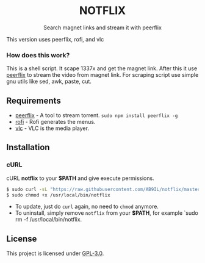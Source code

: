 <h1 align="center">NOTFLIX</h1>
<p align="center">Search magnet links and stream it with peerflix</p>

<p>This version uses peerflix, rofi, and vlc</p>

### How does this work?

This is a shell script. It scape 1337x and get the magnet link.
After this it use [peerflix](https://github.com/mafintosh/peerflix) to stream the video from magnet link.
For scraping script use simple gnu utils like sed, awk, paste, cut.

## Requirements

* [peerflix](https://github.com/mafintosh/peerflix) - A tool to stream torrent. `sudo npm install peerflix -g`
* [rofi](https://github.com/davatorium/rofi) - Rofi generates the menus.
* [vlc](https://www.videolan.org/vlc/) - VLC is the media player.

## Installation

### cURL
cURL **notflix** to your **$PATH** and give execute permissions.

```sh
$ sudo curl -sL "https://raw.githubusercontent.com/AB9IL/notflix/master/notflix" -o /usr/local/bin/notflix
$ sudo chmod +x /usr/local/bin/notflix
```
- To update, just do `curl` again, no need to `chmod` anymore.
- To uninstall, simply remove `notflix` from your **$PATH**, for example `sudo rm -f /usr/local/bin/notflix.

## License
This project is licensed under [GPL-3.0](https://raw.githubusercontent.com/Illumina/licenses/master/gpl-3.0.txt).

